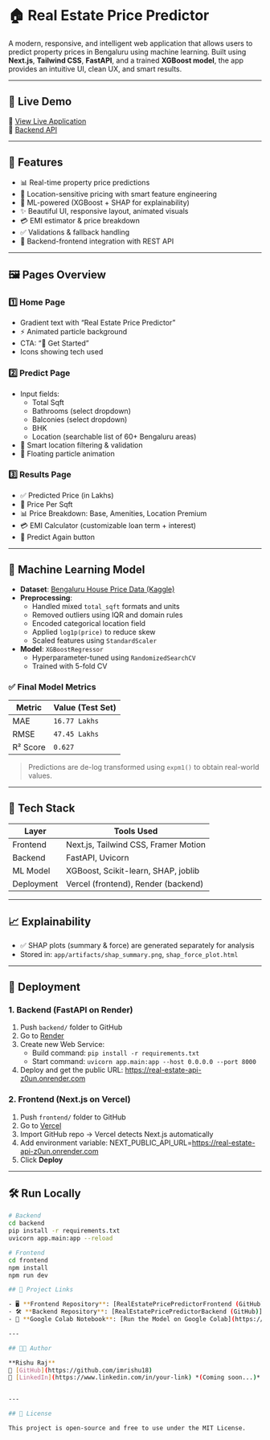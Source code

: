# 🏠 Real Estate Price Predictor

A modern, responsive, and intelligent web application that allows users to predict property prices in Bengaluru using machine learning. Built using **Next.js**, **Tailwind CSS**, **FastAPI**, and a trained **XGBoost model**, the app provides an intuitive UI, clean UX, and smart results.

---

## 🚀 Live Demo

🔗 [View Live Application](https://real-estate-price-predictor-fronten.vercel.app)  
🔗 [Backend API](https://real-estate-api-z0un.onrender.com)

---

## 🌟 Features

- 📊 Real-time property price predictions
- 📐 Location-sensitive pricing with smart feature engineering
- 🧠 ML-powered (XGBoost + SHAP for explainability)
- ✨ Beautiful UI, responsive layout, animated visuals
- 💳 EMI estimator & price breakdown
- ✅ Validations & fallback handling
- 🔧 Backend-frontend integration with REST API

---

## 🖼️ Pages Overview

### 1️⃣ Home Page
- Gradient text with “Real Estate Price Predictor”
- ⚡ Animated particle background
- CTA: “🚀 Get Started”
- Icons showing tech used

### 2️⃣ Predict Page
- Input fields:
  - Total Sqft
  - Bathrooms (select dropdown)
  - Balconies (select dropdown)
  - BHK
  - Location (searchable list of 60+ Bengaluru areas)
- 🔎 Smart location filtering & validation
- 🎨 Floating particle animation

### 3️⃣ Results Page
- ✅ Predicted Price (in Lakhs)
- 📏 Price Per Sqft
- 📊 Price Breakdown: Base, Amenities, Location Premium
- 💳 EMI Calculator (customizable loan term + interest)
- 🔁 Predict Again button

---

## 🧠 Machine Learning Model

- **Dataset**: [Bengaluru House Price Data (Kaggle)](https://www.kaggle.com/datasets/amitabhajoy/bengaluru-house-price-data)
- **Preprocessing**:
  - Handled mixed `total_sqft` formats and units
  - Removed outliers using IQR and domain rules
  - Encoded categorical location field
  - Applied `log1p(price)` to reduce skew
  - Scaled features using `StandardScaler`
- **Model**: `XGBoostRegressor`
  - Hyperparameter-tuned using `RandomizedSearchCV`
  - Trained with 5-fold CV

### ✅ Final Model Metrics

| Metric     | Value (Test Set) |
|------------|------------------|
| MAE        | `16.77 Lakhs`    |
| RMSE       | `47.45 Lakhs`    |
| R² Score   | `0.627`          |

> Predictions are de-log transformed using `expm1()` to obtain real-world values.

---

## 🔧 Tech Stack

| Layer      | Tools Used                                 |
|------------|---------------------------------------------|
| Frontend   | Next.js, Tailwind CSS, Framer Motion        |
| Backend    | FastAPI, Uvicorn                            |
| ML Model   | XGBoost, Scikit-learn, SHAP, joblib         |
| Deployment | Vercel (frontend), Render (backend)         |

---

## 📈 Explainability

- ✅ SHAP plots (summary & force) are generated separately for analysis  
- Stored in: `app/artifacts/shap_summary.png`, `shap_force_plot.html`

---

## 🚀 Deployment

### 1. Backend (FastAPI on Render)

1. Push `backend/` folder to GitHub
2. Go to [Render](https://render.com)
3. Create new Web Service:
   - Build command: `pip install -r requirements.txt`
   - Start command: `uvicorn app.main:app --host 0.0.0.0 --port 8000`
4. Deploy and get the public URL: https://real-estate-api-z0un.onrender.com


### 2. Frontend (Next.js on Vercel)

1. Push `frontend/` folder to GitHub
2. Go to [Vercel](https://vercel.com)
3. Import GitHub repo → Vercel detects Next.js automatically
4. Add environment variable: NEXT_PUBLIC_API_URL=https://real-estate-api-z0un.onrender.com
5. Click **Deploy**

---

## 🛠️ Run Locally

```bash
# Backend
cd backend
pip install -r requirements.txt
uvicorn app.main:app --reload

# Frontend
cd frontend
npm install
npm run dev

## 🔗 Project Links

- 🖥️ **Frontend Repository**: [RealEstatePricePredictorFrontend (GitHub)](https://github.com/imrishu18/RealEstatePricePredictorFrontend)
- 🛠️ **Backend Repository**: [RealEstatePricePredictorBackend (GitHub)](https://github.com/imrishu18/RealEstatePricePredictorBackend)
- 📓 **Google Colab Notebook**: [Run the Model on Google Colab](https://colab.research.google.com/drive/1_vV1FyKQ_lqpPKhKBZtVUTR_dDterorm?usp=sharing)

---

## 👨‍💻 Author

**Rishu Raj**  
🔗 [GitHub](https://github.com/imrishu18)  
💼 [LinkedIn](https://www.linkedin.com/in/your-link) *(Coming soon...)*


---

## 📜 License

This project is open-source and free to use under the MIT License.

